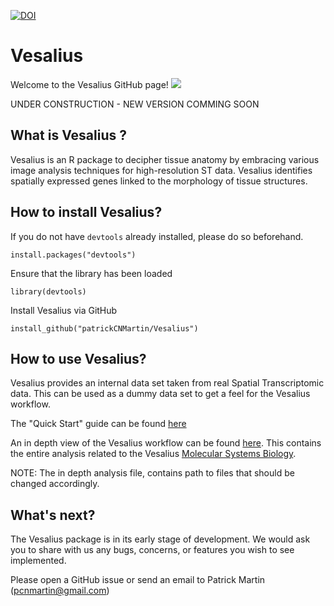 [![DOI](https://zenodo.org/badge/306332649.svg)](https://zenodo.org/badge/latestdoi/306332649)

# Vesalius

Welcome to the Vesalius GitHub page!
<img src="man/figures/banner.png" />

UNDER CONSTRUCTION - NEW VERSION COMMING SOON


## What is Vesalius ?
Vesalius is an R package to decipher tissue anatomy by embracing various
image analysis techniques for high-resolution ST data. Vesalius identifies
spatially expressed genes linked to the morphology of tissue structures.

## How to install Vesalius?

If you do not have `devtools` already installed, please do so beforehand.

```
install.packages("devtools")
```  
Ensure that the library has been loaded
```
library(devtools)
```
Install Vesalius via GitHub
```
install_github("patrickCNMartin/Vesalius")
```

## How to use Vesalius?
Vesalius provides an internal data set taken from real Spatial Transcriptomic
data. This can be used as a dummy data set to get a feel for the Vesalius
workflow.

The "Quick Start" guide can be found [here](https://patrickcnmartin.github.io/Vesalius/articles/vesalius.html)

An in depth view of the Vesalius workflow can be found [here](https://patrickcnmartin.github.io/Vesalius/articles/Vesalius_Analysis/Vesalius_analysis.html). This contains the entire analysis related to
the Vesalius [Molecular Systems Biology](https://www.embopress.org/doi/full/10.15252/msb.202211080).

NOTE: The in depth analysis file, contains path to files that should be changed
accordingly.


## What's next?
The Vesalius package is in its early stage of development. We would ask you to
share with us any bugs, concerns, or features you wish to see implemented.

Please open a GitHub issue or send an email to Patrick Martin (pcnmartin@gmail.com)
